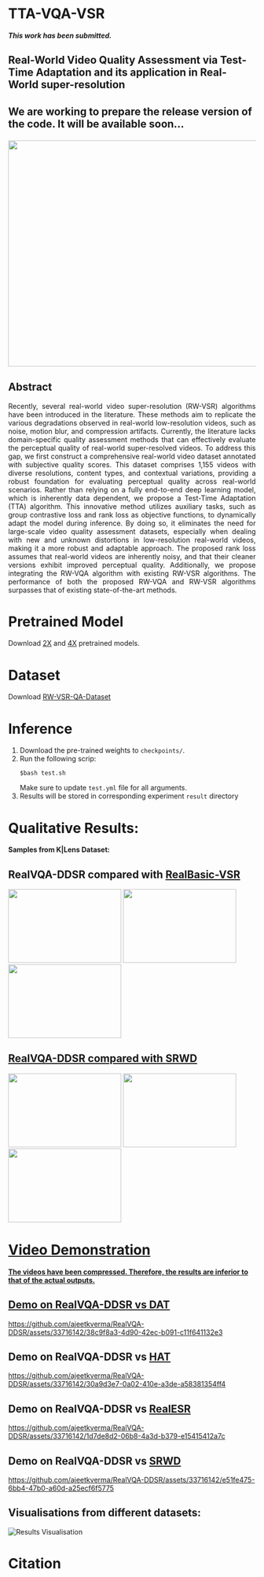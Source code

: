 # TTA-VQA-VSR
**_This work has been submitted._**

<h2>Real-World Video Quality Assessment via Test-Time Adaptation and its application in Real-World super-resolution

**<h2>We are working to prepare the release version of the code. It will be available soon...**
<p>
  <img width="640" height="460" src="https://www.jaggaer.com/app/uploads/2022/09/Jaggaer-Software-Releases-1048x640.jpg">
</p>



## Abstract

<div style="text-align: justify">
Recently, several real-world video super-resolution (RW-VSR) algorithms have been introduced in the literature. These methods aim to replicate the various degradations observed in real-world low-resolution videos, such as noise, motion blur, and compression artifacts.
Currently, the literature lacks domain-specific quality assessment methods that can effectively evaluate the perceptual quality of real-world super-resolved videos. To address this gap, we first construct a comprehensive real-world video dataset annotated with subjective quality scores. This dataset comprises 1,155 videos with diverse resolutions, content types, and contextual variations, providing a robust foundation for evaluating perceptual quality across real-world scenarios. Rather than relying on a fully
end-to-end deep learning model, which is inherently data dependent, we propose a Test-Time Adaptation (TTA) algorithm. This innovative method utilizes auxiliary tasks, such as group contrastive loss and rank loss as objective functions, to dynamically adapt the model during inference. By doing so, it eliminates the need for large-scale video quality assessment datasets, especially when dealing with new and unknown distortions in low-resolution real-world videos, making it a more robust and adaptable approach. The proposed rank loss assumes that real-world videos are inherently noisy, and that their cleaner versions exhibit improved perceptual quality. Additionally, we propose integrating the RW-VQA algorithm with existing RW-VSR algorithms. The performance of both the proposed RW-VQA and RW-VSR algorithms surpasses that of existing state-of-the-art methods. 
</div>


# Pretrained Model

Download [2X](https://drive.google.com/drive/u/0/folders/1-TM-IzzL9DqIetmdJmDNndBdGs4wmsSR) and [4X](https://drive.google.com/drive/u/0/folders/1eCJdxf_g-Zg7t02mdpztVxpImf-XodBe) pretrained models.

# Dataset

Download [RW-VSR-QA-Dataset](https://github.com/ajeetkverma/tta-vqa-vsr)


# Inference
1. Download the pre-trained weights to `checkpoints/`.
2. Run the following scrip:
   ```
   $bash test.sh
   ```
   Make sure to update ```test.yml``` file for all arguments.
3. Results will be stored in corresponding experiment ```result``` directory 

# Qualitative Results:
**Samples from K|Lens Dataset:**
## RealVQA-DDSR compared with [RealBasic-VSR](https://github.com/ajeetkverma/RealBasicVSR)

<p float="left">
  <img width="230" height="150" src="https://github.com/ajeetkverma/RealVQA-DDSR/blob/main/resource/slider1_rbvsr.png"> <a href="https://interacty.me/projects/68c7327276e9827f">
  <img width="230" height="150" src="https://github.com/ajeetkverma/RealVQA-DDSR/blob/main/resource/slider2_rbvsr.png"> <a href="https://interacty.me/projects/68c7327276e9827f">
  <img width="230" height="150" src="https://github.com/ajeetkverma/RealVQA-DDSR/blob/main/resource/slider3_rbvsr.png"> <a href="https://interacty.me/projects/68c7327276e9827f">
</p>
    
## RealVQA-DDSR compared with [SRWD](https://openaccess.thecvf.com/content/CVPR2023W/NTIRE/papers/Jeelani_Expanding_Synthetic_Real-World_Degradations_for_Blind_Video_Super_Resolution_CVPRW_2023_paper.pdf)

<p float="left">
  <img width="230" height="150" src="https://github.com/ajeetkverma/RealVQA-DDSR/blob/main/resource/slider1_srwd.png"> <a href="https://interacty.me/projects/ca92568308c4271d">
  <img width="230" height="150" src="https://github.com/ajeetkverma/RealVQA-DDSR/blob/main/resource/slider2_srwd.png"> <a href="https://interacty.me/projects/ca92568308c4271d">
  <img width="230" height="150" src="https://github.com/ajeetkverma/RealVQA-DDSR/blob/main/resource/slider3_srwd.png"> <a href="https://interacty.me/projects/ca92568308c4271d">
</p>

# Video Demonstration
**The videos have been compressed. Therefore, the results are inferior to that of the actual outputs.**

## Demo on RealVQA-DDSR vs [DAT](https://github.com/zhengchen1999/DAT)
https://github.com/ajeetkverma/RealVQA-DDSR/assets/33716142/38c9f8a3-4d90-42ec-b091-c11f641132e3

## Demo on RealVQA-DDSR vs [HAT](https://github.com/jiawangbai/HAT)
https://github.com/ajeetkverma/RealVQA-DDSR/assets/33716142/30a9d3e7-0a02-410e-a3de-a58381354ff4

## Demo on RealVQA-DDSR vs [RealESR](https://github.com/xinntao/Real-ESRGAN)
https://github.com/ajeetkverma/RealVQA-DDSR/assets/33716142/1d7de8d2-06b8-4a3d-b379-e15415412a7c 

## Demo on RealVQA-DDSR vs [SRWD](https://openaccess.thecvf.com/content/CVPR2023W/NTIRE/papers/Jeelani_Expanding_Synthetic_Real-World_Degradations_for_Blind_Video_Super_Resolution_CVPRW_2023_paper.pdf)
https://github.com/ajeetkverma/RealVQA-DDSR/assets/33716142/e51fe475-6bb4-47b0-a60d-a25ecf6f5775









## Visualisations from different datasets:

![Results Visualisation](https://github.com/ajeetkverma/RealVQA-DDSR/blob/main/resource/aj_ddsr_results.png)

# Citation
````

